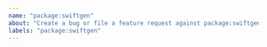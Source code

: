```yaml
---
name: "package:swiftgen"
about: "Create a bug or file a feature request against package:swiftgen."
labels: "package:swiftgen"
---
```

